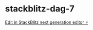 # stackblitz-dag-7

[Edit in StackBlitz next generation editor ⚡️](https://stackblitz.com/~/github.com/Magnus0155/stackblitz-dag-7)